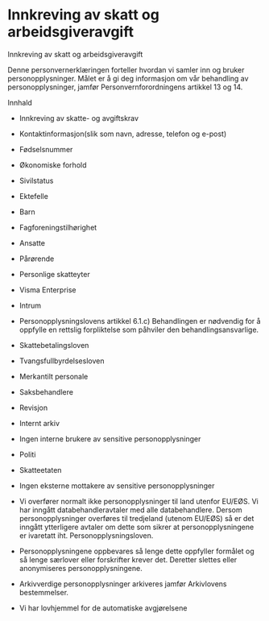 # Innkreving av skatt og arbeidsgiveravgift

Innkreving av skatt og arbeidsgiveravgift

  

Denne personvernerklæringen forteller hvordan vi samler inn og bruker personopplysninger. Målet er å gi deg informasjon om vår behandling av personopplysninger, jamfør Personvernforordningens artikkel 13 og 14.

  

Innhald

*   Innkreving av skatte- og avgiftskrav  
    
*   Kontaktinformasjon(slik som navn, adresse, telefon og e-post)  
    
*   Fødselsnummer  
    
*   Økonomiske forhold  
    
*   Sivilstatus  
    
*   Ektefelle  
    
*   Barn  
    
*   Fagforeningstilhørighet  
    
*   Ansatte  
    
*   Pårørende  
    
*   Personlige skatteyter  
    
*   Visma Enterprise  
    
*   Intrum  
    
*   Personopplysningslovens artikkel 6.1.c) Behandlingen er nødvendig for å oppfylle en rettslig forpliktelse som påhviler den behandlingsansvarlige.  
    
*   Skattebetalingsloven  
    
*   Tvangsfullbyrdelsesloven  
    
*   Merkantilt personale  
    
*   Saksbehandlere  
    
*   Revisjon  
    
*   Internt arkiv  
    
*   Ingen interne brukere av sensitive personopplysninger  
    
*   Politi  
    
*   Skatteetaten  
    
*   Ingen eksterne mottakere av sensitive personopplysninger  
    
*   Vi overfører normalt ikke personopplysninger til land utenfor EU/EØS. Vi har inngått databehandleravtaler med alle databehandlere. Dersom personopplysninger overføres til tredjeland (utenom EU/EØS) så er det inngått ytterligere avtaler om dette som sikrer at personopplysningene er ivaretatt iht. Personopplysningsloven.  
    
*   Personopplysningene oppbevares så lenge dette oppfyller formålet og så lenge særlover eller forskrifter krever det. Deretter slettes eller anonymiseres personopplysningene.  
    
*   Arkivverdige personopplysninger arkiveres jamfør Arkivlovens bestemmelser.  
    
*   Vi har lovhjemmel for de automatiske avgjørelsene
